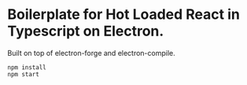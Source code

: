 # Boilerplate for Hot Loaded React in Typescript on Electron.

Built on top of electron-forge and electron-compile. 

```
npm install
npm start
```

 